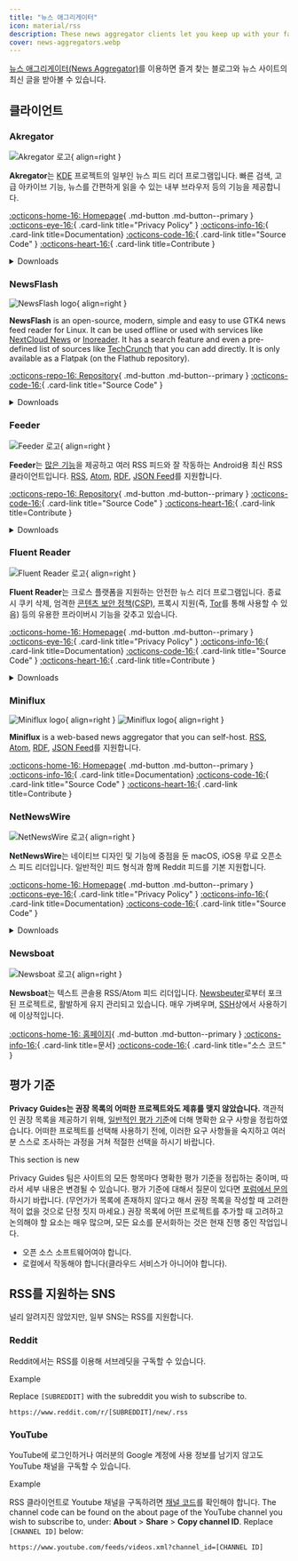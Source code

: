 ```yaml
---
title: "뉴스 애그리게이터"
icon: material/rss
description: These news aggregator clients let you keep up with your favorite blogs and news sites using internet standards like RSS.
cover: news-aggregators.webp
---
```


[뉴스 애그리게이터(News Aggregator)](https://ko.wikipedia.org/wiki/%EB%89%B4%EC%8A%A4_%EC%95%A0%EA%B7%B8%EB%A6%AC%EA%B2%8C%EC%9D%B4%ED%84%B0)를 이용하면 즐겨 찾는 블로그와 뉴스 사이트의 최신 글을 받아볼 수 있습니다.

## 클라이언트

### Akregator

<div class="admonition recommendation" markdown>

![Akregator 로고](assets/img/news-aggregators/akregator.svg){ align=right }

**Akregator**는 [KDE](https://kde.org) 프로젝트의 일부인 뉴스 피드 리더 프로그램입니다. 빠른 검색, 고급 아카이브 기능, 뉴스를 간편하게 읽을 수 있는 내부 브라우저 등의 기능을 제공합니다.

[:octicons-home-16: Homepage](https://apps.kde.org/akregator){ .md-button .md-button--primary }
[:octicons-eye-16:](https://kde.org/privacypolicy-apps){ .card-link title="Privacy Policy" }
[:octicons-info-16:](https://docs.kde.org/?application=akregator){ .card-link title=Documentation}
[:octicons-code-16:](https://invent.kde.org/pim/akregator){ .card-link title="Source Code" }
[:octicons-heart-16:](https://kde.org/community/donations/){ .card-link title=Contribute }

<details class="downloads" markdown>
<summary>Downloads</summary>

- [:simple-flathub: Flathub](https://flathub.org/apps/details/org.kde.akregator)

</details>

</div>

### NewsFlash

<div class="admonition recommendation" markdown>

![NewsFlash logo](assets/img/news-aggregators/newsflash.png){ align=right }

**NewsFlash** is an open-source, modern, simple and easy to use GTK4 news feed reader for Linux. It can be used offline or used with services like [NextCloud News](https://apps.nextcloud.com/apps/news) or [Inoreader](https://inoreader.com). It has a search feature and even a pre-defined list of sources like [TechCrunch](https://techcrunch.com) that you can add directly. It is only available as a Flatpak (on the Flathub repository).

[:octicons-repo-16: Repository](https://gitlab.com/news-flash/news_flash_gtk){ .md-button .md-button--primary }
[:octicons-code-16:](https://gitlab.com/news-flash/news_flash_gtk){ .card-link title="Source Code" }

<details class="downloads" markdown>
<summary>Downloads</summary>

- [:simple-flathub: Flathub](https://flathub.org/apps/io.gitlab.news_flash.NewsFlash)

</details>

</div>

### Feeder

<div class="admonition recommendation" markdown>

![Feeder 로고](assets/img/news-aggregators/feeder.png){ align=right }

**Feeder**는 [많은 기능](https://gitlab.com/spacecowboy/Feeder#features)을 제공하고 여러 RSS 피드와 잘 작동하는 Android용 최신 RSS 클라이언트입니다. [RSS](https://ko.wikipedia.org/wiki/RSS), [Atom](https://ko.wikipedia.org/wiki/%EC%95%84%ED%86%B0_(%ED%91%9C%EC%A4%80)), [RDF](https://en.wikipedia.org/wiki/RDF/XML), [JSON Feed](https://en.wikipedia.org/wiki/JSON_Feed)를 지원합니다.

[:octicons-repo-16: Repository](https://github.com/spacecowboy/Feeder){ .md-button .md-button--primary }
[:octicons-code-16:](https://github.com/spacecowboy/Feeder){ .card-link title="Source Code" }
[:octicons-heart-16:](https://ko-fi.com/spacecowboy){ .card-link title=Contribute }

<details class="downloads" markdown>
<summary>Downloads</summary>

- [:simple-googleplay: Google Play](https://play.google.com/store/apps/details?id=com.nononsenseapps.feeder.play)

</details>

</div>

### Fluent Reader

<div class="admonition recommendation" markdown>

![Fluent Reader 로고](assets/img/news-aggregators/fluent-reader.svg){ align=right }

**Fluent Reader**는 크로스 플랫폼을 지원하는 안전한 뉴스 리더 프로그램입니다. 종료 시 쿠키 삭제, 엄격한 [콘텐츠 보안 정책(CSP)](https://ko.wikipedia.org/wiki/%EC%BD%98%ED%85%90%EC%B8%A0_%EB%B3%B4%EC%95%88_%EC%A0%95%EC%B1%85), 프록시 지원(즉, [Tor](tor.md)를 통해 사용할 수 있음) 등의 유용한 프라이버시 기능을 갖추고 있습니다.

[:octicons-home-16: Homepage](https://hyliu.me/fluent-reader){ .md-button .md-button--primary }
[:octicons-eye-16:](https://github.com/yang991178/fluent-reader/wiki/Privacy){ .card-link title="Privacy Policy" }
[:octicons-info-16:](https://github.com/yang991178/fluent-reader/wiki/){ .card-link title=Documentation}
[:octicons-code-16:](https://github.com/yang991178/fluent-reader){ .card-link title="Source Code" }
[:octicons-heart-16:](https://github.com/sponsors/yang991178){ .card-link title=Contribute }

<details class="downloads" markdown>
<summary>Downloads</summary>

- [:simple-windows11: Windows](https://hyliu.me/fluent-reader)
- [:simple-appstore: App Store](https://apps.apple.com/app/id1520907427)

</details>

</div>

### Miniflux

<div class="admonition recommendation" markdown>

![Miniflux logo](assets/img/news-aggregators/miniflux.svg#only-light){ align=right }
![Miniflux logo](assets/img/news-aggregators/miniflux-dark.svg#only-dark){ align=right }

**Miniflux** is a web-based news aggregator that you can self-host. [RSS](https://ko.wikipedia.org/wiki/RSS), [Atom](https://ko.wikipedia.org/wiki/%EC%95%84%ED%86%B0_(%ED%91%9C%EC%A4%80)), [RDF](https://en.wikipedia.org/wiki/RDF/XML), [JSON Feed](https://en.wikipedia.org/wiki/JSON_Feed)를 지원합니다.

[:octicons-home-16: Homepage](https://miniflux.app){ .md-button .md-button--primary }
[:octicons-info-16:](https://miniflux.app/docs/index.html){ .card-link title=Documentation}
[:octicons-code-16:](https://github.com/miniflux/v2){ .card-link title="Source Code" }
[:octicons-heart-16:](https://miniflux.app/#donations){ .card-link title=Contribute }

</div>

### NetNewsWire

<div class="admonition recommendation" markdown>

![NetNewsWire 로고](assets/img/news-aggregators/netnewswire.png){ align=right }

**NetNewsWire**는 네이티브 디자인 및 기능에 중점을 둔 macOS, iOS용 무료 오픈소스 피드 리더입니다. 일반적인 피드 형식과 함께 Reddit 피드를 기본 지원합니다.

[:octicons-home-16: Homepage](https://netnewswire.com/){ .md-button .md-button--primary }
[:octicons-eye-16:](https://netnewswire.com/privacypolicy.html){ .card-link title="Privacy Policy" }
[:octicons-info-16:](https://netnewswire.com/help/){ .card-link title=Documentation}
[:octicons-code-16:](https://github.com/Ranchero-Software/NetNewsWire){ .card-link title="Source Code" }

<details class="downloads" markdown>
<summary>Downloads</summary>

- [:simple-appstore: App Store](https://apps.apple.com/us/app/netnewswire-rss-reader/id1480640210)
- [:simple-apple: macOS](https://netnewswire.com)

</details>

</div>

### Newsboat

<div class="admonition recommendation" markdown>

![Newsboat 로고](assets/img/news-aggregators/newsboat.svg){ align=right }

**Newsboat**는 텍스트 콘솔용 RSS/Atom 피드 리더입니다. [Newsbeuter](https://en.wikipedia.org/wiki/Newsbeuter)로부터 포크된 프로젝트로, 활발하게 유지 관리되고 있습니다. 매우 가벼우며, [SSH](https://ko.wikipedia.org/wiki/%EC%8B%9C%ED%81%90%EC%96%B4_%EC%85%B8)상에서 사용하기에 이상적입니다.

[:octicons-home-16: 홈페이지](https://newsboat.org){ .md-button .md-button--primary }
[:octicons-info-16:](https://newsboat.org/releases/2.27/docs/newsboat.html){ .card-link title=문서}
[:octicons-code-16:](https://github.com/newsboat/newsboat){ .card-link title="소스 코드" }

</div>

## 평가 기준

**Privacy Guides는 권장 목록의 어떠한 프로젝트와도 제휴를 맺지 않았습니다.** 객관적인 권장 목록을 제공하기 위해, [일반적인 평가 기준](about/criteria.md)에 더해 명확한 요구 사항을 정립하였습니다. 어떠한 프로젝트를 선택해 사용하기 전에, 이러한 요구 사항들을 숙지하고 여러분 스스로 조사하는 과정을 거쳐 적절한 선택을 하시기 바랍니다.

<div class="admonition example" markdown>
<p class="admonition-title">This section is new</p>

Privacy Guides 팀은 사이트의 모든 항목마다 명확한 평가 기준을 정립하는 중이며, 따라서 세부 내용은 변경될 수 있습니다. 평가 기준에 대해서 질문이 있다면 [포럼에서 문의](https://discuss.privacyguides.net/latest)하시기 바랍니다. (무언가가 목록에 존재하지 않다고 해서 권장 목록을 작성할 때 고려한 적이 없을 것으로 단정 짓지 마세요.) 권장 목록에 어떤 프로젝트를 추가할 때 고려하고 논의해야 할 요소는 매우 많으며, 모든 요소를 문서화하는 것은 현재 진행 중인 작업입니다.

</div>

- 오픈 소스 소프트웨어여야 합니다.
- 로컬에서 작동해야 합니다(클라우드 서비스가 아니어야 합니다).

## RSS를 지원하는 SNS

널리 알려지진 않았지만, 일부 SNS는 RSS를 지원합니다.

### Reddit

Reddit에서는 RSS를 이용해 서브레딧을 구독할 수 있습니다.

<div class="admonition example" markdown>
<p class="admonition-title">Example</p>

Replace `[SUBREDDIT]` with the subreddit you wish to subscribe to.

```text
https://www.reddit.com/r/[SUBREDDIT]/new/.rss
```

</div>

### YouTube

YouTube에 로그인하거나 여러분의 Google 계정에 사용 정보를 남기지 않고도 YouTube 채널을 구독할 수 있습니다.

<div class="admonition example" markdown>
<p class="admonition-title">Example</p>

RSS 클라이언트로 Youtube 채널을 구독하려면 [채널 코드](https://support.google.com/youtube/answer/6180214)를 확인해야 합니다. The channel code can be found on the about page of the YouTube channel you wish to subscribe to, under: **About** > **Share** > **Copy channel ID**. Replace `[CHANNEL ID]` below:

```text
https://www.youtube.com/feeds/videos.xml?channel_id=[CHANNEL ID]
```

</div>
